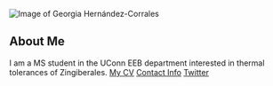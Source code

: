 ![Image of Georgia Hernández-Corrales](images/LS_2018.png
"Searching for Monstera tenuis")
## About Me
I am a MS student in the UConn EEB department
interested in thermal tolerances of Zingiberales.
[My CV](CVGH-20180620.pdf)
[Contact Info](contact-info.html)
[Twitter]()

